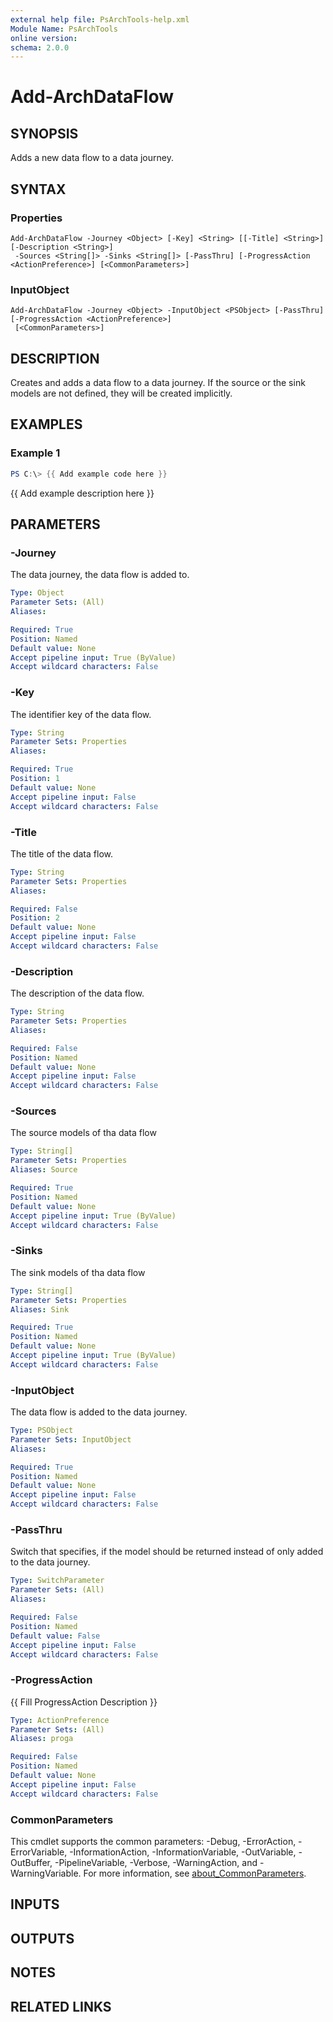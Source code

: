 ```yaml
---
external help file: PsArchTools-help.xml
Module Name: PsArchTools
online version:
schema: 2.0.0
---
```


# Add-ArchDataFlow

## SYNOPSIS
Adds a new data flow to a data journey.

## SYNTAX

### Properties
```
Add-ArchDataFlow -Journey <Object> [-Key] <String> [[-Title] <String>] [-Description <String>]
 -Sources <String[]> -Sinks <String[]> [-PassThru] [-ProgressAction <ActionPreference>] [<CommonParameters>]
```

### InputObject
```
Add-ArchDataFlow -Journey <Object> -InputObject <PSObject> [-PassThru] [-ProgressAction <ActionPreference>]
 [<CommonParameters>]
```

## DESCRIPTION
Creates and adds a data flow to a data journey.
If the source or the sink models are not defined, they will be created implicitly.

## EXAMPLES

### Example 1
```powershell
PS C:\> {{ Add example code here }}
```

{{ Add example description here }}

## PARAMETERS

### -Journey
The data journey, the data flow is added to.

```yaml
Type: Object
Parameter Sets: (All)
Aliases:

Required: True
Position: Named
Default value: None
Accept pipeline input: True (ByValue)
Accept wildcard characters: False
```

### -Key
The identifier key of the data flow.

```yaml
Type: String
Parameter Sets: Properties
Aliases:

Required: True
Position: 1
Default value: None
Accept pipeline input: False
Accept wildcard characters: False
```

### -Title
The title of the data flow.

```yaml
Type: String
Parameter Sets: Properties
Aliases:

Required: False
Position: 2
Default value: None
Accept pipeline input: False
Accept wildcard characters: False
```

### -Description
The description of the data flow.

```yaml
Type: String
Parameter Sets: Properties
Aliases:

Required: False
Position: Named
Default value: None
Accept pipeline input: False
Accept wildcard characters: False
```

### -Sources
The source models of tha data flow

```yaml
Type: String[]
Parameter Sets: Properties
Aliases: Source

Required: True
Position: Named
Default value: None
Accept pipeline input: True (ByValue)
Accept wildcard characters: False
```

### -Sinks
The sink models of tha data flow

```yaml
Type: String[]
Parameter Sets: Properties
Aliases: Sink

Required: True
Position: Named
Default value: None
Accept pipeline input: True (ByValue)
Accept wildcard characters: False
```

### -InputObject
The data flow is added to the data journey.

```yaml
Type: PSObject
Parameter Sets: InputObject
Aliases:

Required: True
Position: Named
Default value: None
Accept pipeline input: False
Accept wildcard characters: False
```

### -PassThru
Switch that specifies, if the model should be returned instead of only added to the data journey.

```yaml
Type: SwitchParameter
Parameter Sets: (All)
Aliases:

Required: False
Position: Named
Default value: False
Accept pipeline input: False
Accept wildcard characters: False
```

### -ProgressAction
{{ Fill ProgressAction Description }}

```yaml
Type: ActionPreference
Parameter Sets: (All)
Aliases: proga

Required: False
Position: Named
Default value: None
Accept pipeline input: False
Accept wildcard characters: False
```

### CommonParameters
This cmdlet supports the common parameters: -Debug, -ErrorAction, -ErrorVariable, -InformationAction, -InformationVariable, -OutVariable, -OutBuffer, -PipelineVariable, -Verbose, -WarningAction, and -WarningVariable. For more information, see [about_CommonParameters](http://go.microsoft.com/fwlink/?LinkID=113216).

## INPUTS

## OUTPUTS

## NOTES

## RELATED LINKS
